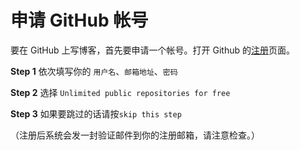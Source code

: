 # 申请 GitHub 帐号


要在 GitHub 上写博客，首先要申请一个帐号。打开 Github 的[注册](https://github.com/join)页面。

**Step 1** 依次填写你的 `用户名`、`邮箱地址`、`密码`

**Step 2** 选择 `Unlimited public repositories for free` 

**Step 3** 如果要跳过的话请按`skip this step` 

（注册后系统会发一封验证邮件到你的注册邮箱，请注意检查。）

